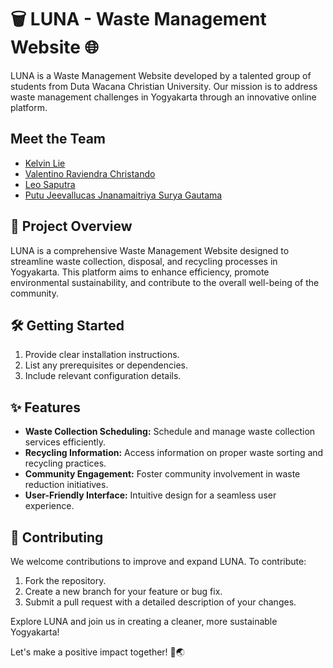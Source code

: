 # 🗑️ LUNA - Waste Management Website 🌐

LUNA is a Waste Management Website developed by a talented group of students from Duta Wacana Christian University. Our mission is to address waste management challenges in Yogyakarta through an innovative online platform.

## Meet the Team

- [Kelvin Lie](https://github.com/kleponaeru)
- [Valentino Raviendra Christando](https://github.com/christando)
- [Leo Saputra](https://github.com/leosaputra0)
- [Putu Jeevallucas Jnanamaitriya Surya Gautama](https://github.com/jeevallucas)

## 🚀 Project Overview

LUNA is a comprehensive Waste Management Website designed to streamline waste collection, disposal, and recycling processes in Yogyakarta. This platform aims to enhance efficiency, promote environmental sustainability, and contribute to the overall well-being of the community.

## 🛠 Getting Started

1. Provide clear installation instructions.
2. List any prerequisites or dependencies.
3. Include relevant configuration details.

## ✨ Features

- **Waste Collection Scheduling:** Schedule and manage waste collection services efficiently.
- **Recycling Information:** Access information on proper waste sorting and recycling practices.
- **Community Engagement:** Foster community involvement in waste reduction initiatives.
- **User-Friendly Interface:** Intuitive design for a seamless user experience.

## 🤝 Contributing

We welcome contributions to improve and expand LUNA. To contribute:

1. Fork the repository.
2. Create a new branch for your feature or bug fix.
3. Submit a pull request with a detailed description of your changes.

Explore LUNA and join us in creating a cleaner, more sustainable Yogyakarta!

Let's make a positive impact together! 🌱🌏
